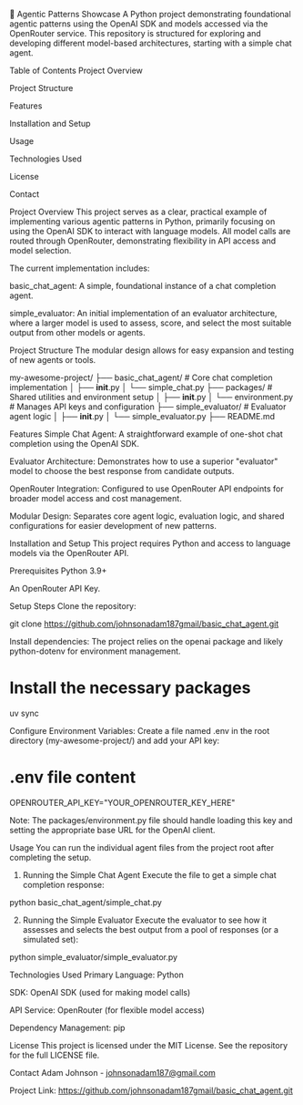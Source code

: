 🤖 Agentic Patterns Showcase
A Python project demonstrating foundational agentic patterns using the OpenAI SDK and models accessed via the OpenRouter service. This repository is structured for exploring and developing different model-based architectures, starting with a simple chat agent.

Table of Contents
Project Overview

Project Structure

Features

Installation and Setup

Usage

Technologies Used

License

Contact

Project Overview
This project serves as a clear, practical example of implementing various agentic patterns in Python, primarily focusing on using the OpenAI SDK to interact with language models. All model calls are routed through OpenRouter, demonstrating flexibility in API access and model selection.

The current implementation includes:

basic_chat_agent: A simple, foundational instance of a chat completion agent.

simple_evaluator: An initial implementation of an evaluator architecture, where a larger model is used to assess, score, and select the most suitable output from other models or agents.

Project Structure
The modular design allows for easy expansion and testing of new agents or tools.

my-awesome-project/
├── basic_chat_agent/        # Core chat completion implementation
│   ├── __init__.py
│   └── simple_chat.py
├── packages/                # Shared utilities and environment setup
│   ├── __init__.py
│   └── environment.py       # Manages API keys and configuration
├── simple_evaluator/        # Evaluator agent logic
│   ├── __init__.py
│   └── simple_evaluator.py
├── README.md

Features
Simple Chat Agent: A straightforward example of one-shot chat completion using the OpenAI SDK.

Evaluator Architecture: Demonstrates how to use a superior "evaluator" model to choose the best response from candidate outputs.

OpenRouter Integration: Configured to use OpenRouter API endpoints for broader model access and cost management.

Modular Design: Separates core agent logic, evaluation logic, and shared configurations for easier development of new patterns.

Installation and Setup
This project requires Python and access to language models via the OpenRouter API.

Prerequisites
Python 3.9+

An OpenRouter API Key.

Setup Steps
Clone the repository:

git clone https://github.com/johnsonadam187gmail/basic_chat_agent.git

Install dependencies:
The project relies on the openai package and likely python-dotenv for environment management.


# Install the necessary packages
uv sync

Configure Environment Variables:
Create a file named .env in the root directory (my-awesome-project/) and add your API key:

# .env file content
OPENROUTER_API_KEY="YOUR_OPENROUTER_KEY_HERE"

Note: The packages/environment.py file should handle loading this key and setting the appropriate base URL for the OpenAI client.

Usage
You can run the individual agent files from the project root after completing the setup.

1. Running the Simple Chat Agent
Execute the file to get a simple chat completion response:

python basic_chat_agent/simple_chat.py

2. Running the Simple Evaluator
Execute the evaluator to see how it assesses and selects the best output from a pool of responses (or a simulated set):

python simple_evaluator/simple_evaluator.py

Technologies Used
Primary Language: Python

SDK: OpenAI SDK (used for making model calls)

API Service: OpenRouter (for flexible model access)

Dependency Management: pip

License
This project is licensed under the MIT License. See the repository for the full LICENSE file.

Contact
Adam Johnson - johnsonadam187@gmail.com

Project Link: https://github.com/johnsonadam187gmail/basic_chat_agent.git